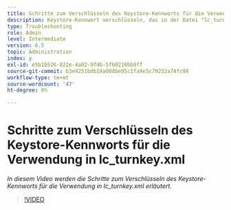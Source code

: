 ```yaml
---
title: Schritte zum Verschlüsseln des Keystore-Kennworts für die Verwendung in lc_turnkey.xml
description: Keystore-Kennwort verschlüsseln, das in der Datei "lc_turnkey.xml"konfiguriert werden soll
type: Troubleshooting
role: Admin
level: Intermediate
version: 6.5
topic: Administration
index: y
exl-id: e5b1b526-022e-4a82-9f4b-5f60210bb9ff
source-git-commit: b3e9251bdb18a008be95c1fa9e5c79252a74fc98
workflow-type: tm+mt
source-wordcount: '47'
ht-degree: 0%

---
```


# Schritte zum Verschlüsseln des Keystore-Kennworts für die Verwendung in lc_turnkey.xml

*In diesem Video werden die Schritte zum Verschlüsseln des Keystore-Kennworts für die Verwendung in lc_turnkey.xml erläutert.*

>[!VIDEO](https://video.tv.adobe.com/v/335538?quality=12&learn=on)
